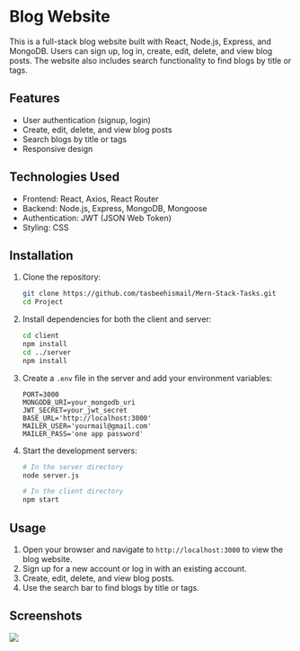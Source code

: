 # Blog Website

This is a full-stack blog website built with React, Node.js, Express, and MongoDB. Users can sign up, log in, create, edit, delete, and view blog posts. The website also includes search functionality to find blogs by title or tags.

## Features

- User authentication (signup, login)
- Create, edit, delete, and view blog posts
- Search blogs by title or tags
- Responsive design

## Technologies Used

- Frontend: React, Axios, React Router
- Backend: Node.js, Express, MongoDB, Mongoose
- Authentication: JWT (JSON Web Token)
- Styling: CSS

## Installation

1. Clone the repository:

    ```bash
    git clone https://github.com/tasbeehismail/Mern-Stack-Tasks.git
    cd Project
    ```

2. Install dependencies for both the client and server:

    ```bash
    cd client
    npm install
    cd ../server
    npm install
    ```

3. Create a `.env` file in the server and add your environment variables:

    ```env
    PORT=3000
    MONGODB_URI=your_mongodb_uri
    JWT_SECRET=your_jwt_secret
	BASE_URL='http://localhost:3000'
	MAILER_USER='yourmail@gmail.com'
	MAILER_PASS='one app password'

    ```

4. Start the development servers:

    ```bash
    # In the server directory
    node server.js

    # In the client directory
    npm start
    ```

## Usage

1. Open your browser and navigate to `http://localhost:3000` to view the blog website.
2. Sign up for a new account or log in with an existing account.
3. Create, edit, delete, and view blog posts.
4. Use the search bar to find blogs by title or tags.

## Screenshots

![](https://github.com/tasbeehismail/Mern-Stack-Tasks/blob/main/Project/Screenshot.gif)

